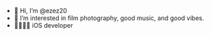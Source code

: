 - 👋 Hi, I’m @ezez20
- 👀 I’m interested in film photography, good music, and good vibes.
- 🍏👨🏻‍💻 iOS developer 


<!---
ezez20/ezez20 is a ✨ special ✨ repository because its `README.md` (this file) appears on your GitHub profile.
You can click the Preview link to take a look at your changes.
--->
